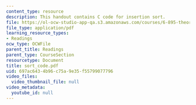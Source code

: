 ```yaml
---
content_type: resource
description: This handout contains C code for insertion sort.
file: https://ol-ocw-studio-app-qa.s3.amazonaws.com/courses/6-895-theory-of-parallel-systems-sma-5509-fall-2003/697ac6434b96c75a9e35f55799077796_sort_code.pdf
file_type: application/pdf
learning_resource_types:
- Readings
ocw_type: OCWFile
parent_title: Readings
parent_type: CourseSection
resourcetype: Document
title: sort_code.pdf
uid: 697ac643-4b96-c75a-9e35-f55799077796
video_files:
  video_thumbnail_file: null
video_metadata:
  youtube_id: null
---
```

